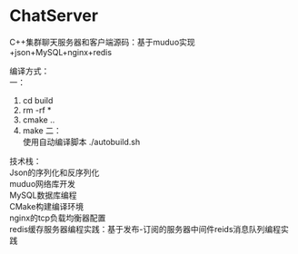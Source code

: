 # ChatServer
C++集群聊天服务器和客户端源码：基于muduo实现 +json+MySQL+nginx+redis

编译方式：  
一：  
1. cd build   
2. rm -rf *  
3. cmake ..  
4. make
二：  
使用自动编译脚本  ./autobuild.sh  

技术栈：  
Json的序列化和反序列化  
muduo网络库开发  
MySQL数据库编程  
CMake构建编译环境  
nginx的tcp负载均衡器配置  
redis缓存服务器编程实践：基于发布-订阅的服务器中间件reids消息队列编程实践  
